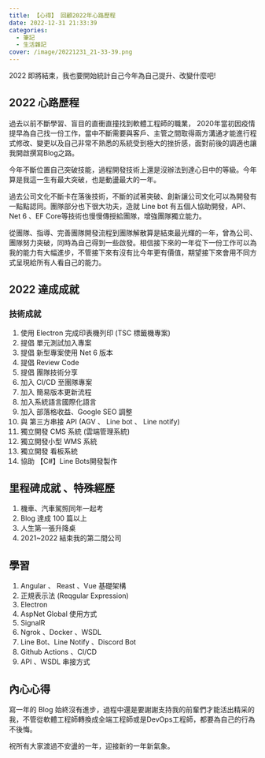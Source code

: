 ```yaml
---
title: 【心得】 回顧2022年心路歷程 
date: 2022-12-31 21:33:39
categories: 
  - 筆記 
  - 生活雜記
cover: /image/20221231_21-33-39.png
---
```


2022 即將結束，我也要開始統計自己今年為自己提升、改變什麼吧!

## 2022 心路歷程
過去以前不斷學習、盲目的直衝直撞找到軟體工程師的職業， 2020年當初因疫情提早為自己找一份工作，當中不斷需要與客戶、主管之間取得兩方溝通才能進行程式修改、變更以及自己非常不熟悉的系統受到極大的挫折感，面對前後的調適也讓我開啟撰寫Blog之路。

今年不斷位置自己突破技能，過程開發技術上還是沒辦法到達心目中的等級。今年算是我這一生有最大突破，也是動盪最大的一年。

過去公司文化不斷卡在落後技術，不斷的試著突破、創新讓公司文化可以為開發有一點點認同。團隊部分也下很大功夫，造就 Line bot 有五個人協助開發，API、 Net 6 、EF Core等技術也慢慢傳授給團隊，增強團隊獨立能力。 

從團隊、指導、完善團隊開發流程到團隊解散算是結束最光輝的一年，曾為公司、團隊努力突破，同時為自己得到一些啟發。相信接下來的一年從下一份工作可以為我的能力有大幅進步，不管接下來有沒有比今年更有價值，期望接下來會用不同方式呈現給所有人看自己的能力。

## 2022 達成成就
### 技術成就
1. 使用 Electron 完成印表機列印 (TSC 標籤機專案)
2. 提倡 單元測試加入專案
3. 提倡 新型專案使用 Net 6 版本
4. 提倡 Review Code
5. 提倡 團隊技術分享
6. 加入 CI/CD 至團隊專案
7. 加入 簡易版本更新流程
8.  加入系統語言國際化語言
9.  加入 部落格收益、Google SEO 調整
10. 與 第三方串接 API (AGV 、 Line bot 、 Line notify)
11. 獨立開發 CMS 系統 (雲端管理系統)
12. 獨立開發小型 WMS 系統 
13. 獨立開發 看板系統
14. 協助 【C#】Line Bots開發製作

## 里程碑成就 、特殊經歷
1. 機車、汽車駕照同年一起考
2. Blog 達成 100 篇以上
3. 人生第一張升降桌 
4. 2021~2022 結束我的第二間公司


## 學習
1. Angular 、 Reast 、Vue 基礎架構
2. 正規表示法 (Reqgular Expression)
3. Electron
4. AspNet Global 使用方式
5. SignalR
6. Ngrok 、Docker 、WSDL
7. Line Bot、Line Notify 、Discord Bot
8. Github Actions 、CI/CD
9. API 、WSDL 串接方式

## 內心心得
寫一年的 Blog 始終沒有進步，過程中還是要謝謝支持我的前輩們才能活出精采的我，不管從軟體工程師轉換成全端工程師或是DevOps工程師，都要為自己的行為不後悔。

祝所有大家渡過不安盪的一年，迎接新的一年新氣象。